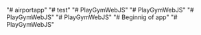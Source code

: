 "# airportapp" 
"# test" 
"# PlayGymWebJS" 
"# PlayGymWebJS" 
"# PlayGymWebJS" 
"# PlayGymWebJS" 
"# Beginnig of app" 
"# PlayGymWebJS" 
